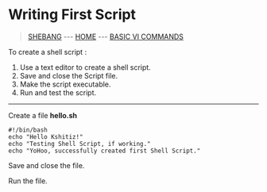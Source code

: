# Writing First Script

> [SHEBANG](003_Shebang.md) --- [HOME](../README.md) --- [BASIC VI COMMANDS](005_Basic_vi_commands.md)

To create a shell script :

1. Use a text editor to create a shell script.
2. Save and close the Script file.
3. Make the script executable.
4. Run and test the script.

------------------------------------

Create a file **hello.sh**
```
#!/bin/bash
echo "Hello Kshitiz!"
echo "Testing Shell Script, if working."
echo "YoHoo, successfully created first Shell Script."
```

Save and close the file.

Run the file.